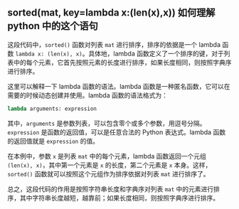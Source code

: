 ## sorted(mat, key=lambda x:(len(x),x)) 如何理解python 中的这个语句

这段代码中，`sorted()` 函数对列表 `mat` 进行排序，排序的依据是一个 lambda 函数 `lambda x: (len(x), x)`。具体地，lambda 函数定义了一个排序的键，对于列表中的每个元素，它首先按照元素的长度进行排序，如果长度相同，则按照字典序进行排序。

这里可以解释一下 lambda 函数的语法。lambda 函数是一种匿名函数，它可以在需要的时候动态创建并使用。lambda 函数的语法格式为：

```py
lambda arguments: expression
```

其中，`arguments` 是参数列表，可以包含零个或多个参数，用逗号分隔。`expression` 是函数的返回值，可以是任意合法的 Python 表达式。lambda 函数的返回值就是 `expression` 的值。

在本例中，参数 `x` 是列表 `mat` 中的每个元素，lambda 函数返回一个元组 `(len(x), x)`，其中第一个元素是 `x` 的长度，第二个元素是 `x` 本身。这样，`sorted()` 函数就可以按照这个元组作为排序依据对列表 `mat` 进行排序了。

总之，这段代码的作用是按照字符串长度和字典序对列表 `mat` 中的元素进行排序，其中字符串长度越短，越靠前；如果长度相同，则按照字典序进行排序。
